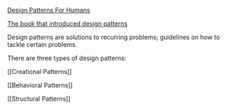 [Design Patterns For Humans](https://roadmap.sh/guides/design-patterns-for-humans)

[The book that introduced design patterns](https://en.wikipedia.org/wiki/Design_Patterns)

Design patterns are solutions to recurring problems; guidelines on how to tackle certain problems.

There are three types of design patterns:

[[Creational Patterns]]

[[Behavioral Patterns]]

[[Structural Patterns]]